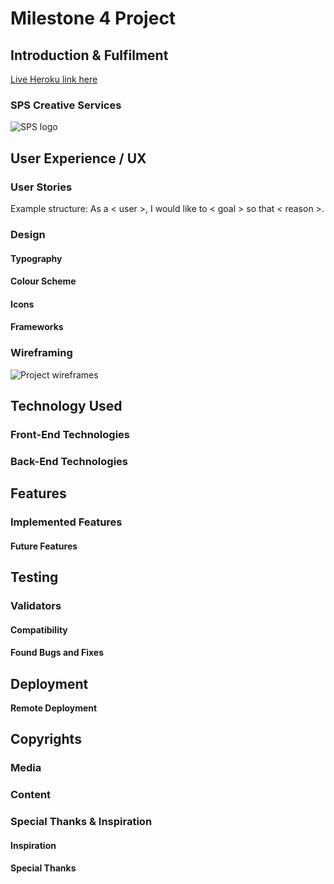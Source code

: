 # Milestone 4 Project

## Introduction &amp; Fulfilment



[Live Heroku link here](#/ "Live Heroku link here" )

### SPS Creative Services

![SPS logo](#)



## User Experience / UX


### User Stories

Example structure: As a < user >, I would like to < goal > so that < reason >.


### Design


#### Typography


#### Colour Scheme


#### Icons


#### Frameworks


### Wireframing

![Project wireframes](#)

## Technology Used


### Front-End Technologies


### Back-End Technologies


## Features

### Implemented Features


#### Future Features

## Testing

### Validators


#### Compatibility

#### Found Bugs and Fixes


## Deployment


**Remote Deployment**


## Copyrights

### Media


### Content


### Special Thanks & Inspiration

#### Inspiration

#### Special Thanks

